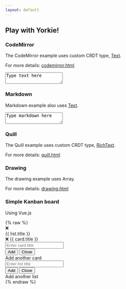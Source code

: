 ```yaml
---
layout: default
---
```

<section class="demo">
  <div class="wrapper">
    <h2>Play with Yorkie!</h2>
    <div id="peer-list"></div>
    <h3>CodeMirror</h3>
    <p>The CodeMirror example uses custom CRDT type, <a href="/docs/js-sdk#text">Text</a>.</p>
    <p>For more details: <a href="https://github.com/yorkie-team/yorkie-js-sdk/blob/main/examples/index.html">codemirror.html</a></p>
    <div class="text">
      <textarea id="text-editor">Type text here</textarea>
    </div>
    <h3>Markdown</h3>
    <p>Markdown example also uses <a href="/docs/js-sdk#text">Text</a>.</p>
    <div class="markdown">
      <textarea id="markdown-editor">Type markdown here</textarea>
    </div>
    <h3>Quill</h3>
    <p>The Quill example uses custom CRDT type, <a href="/docs/js-sdk#richtext">RichText</a>.</p>
    <p>For more details: <a href="https://github.com/yorkie-team/yorkie-js-sdk/blob/main/examples/quill.html">quill.html</a></p>
    <div>
      <div id="quill-editor"></div>
    </div>
    <h3>Drawing</h3>
    <p>The drawing example uses Array.</p>
    <p>For more details: <a href="https://github.com/yorkie-team/yorkie-js-sdk/blob/main/examples/drawing.html">drawing.html</a></p>
    <div class="drawing">
      <canvas id="drawing-panel" width="480px" height="300px"></canvas>
    </div>
    <h3>Simple Kanban board</h3>
    <p>Using Vue.js</p>
    <div class="kanban" id="kanban-board">
{% raw %}
      <div v-cloak class="list" v-for="(list, index) in lists">
        <span class="delete" v-on:click="deleteList(list)">❌</span>
        <div class="title">{{ list.title }}</div>
        <div class="card" v-for="card in list.cards">
          <span class="delete" v-on:click="deleteCard(list, card)">❌</span>
          {{ card.title }}
        </div>
        <div class="add-card" ref="addCardForm">
          <div v-if="isOpened(index + 1)" class="add-form">
            <input type="text" placeholder="Enter card title"
              v-model="title" v-on:keyup.enter="addCard(list)" v-on:keyup.esc="closeForm()">
            <div class="buttons">
              <input type="button" value="Add" v-on:click="addCard(list)">
              <input type="button" value="Close" class="pull-right" v-on:click="closeForm()">
            </div>
          </div>
          <div v-else class="add-card-opener" v-on:click="openForm(index + 1)">Add another card</div>
        </div>
      </div>
      <div class="add-list" ref="addListForm">
        <div v-if="isOpened(0)" class="add-form">
          <input type="text" placeholder="Enter list title"
            v-model="title" v-on:keyup.enter="addList()" v-on:keyup.esc="closeForm()">
          <div class="buttons">
            <input type="button" value="Add" v-on:click="addList()">
            <input type="button" value="Close" class="pull-right" v-on:click="closeForm()">
          </div>
        </div>
        <div v-else class="add-list-opener" v-on:click="openForm(0)">Add another list</div>
      </div>
{% endraw %}
    </div>
  </div>
</section>
<script src="/static/js/demo-util.js"></script>
<script src="/static/js/demo-peer-awareness.js"></script>

<script src="/static/js/demo-codemirror.js"></script>
<script src="/static/js/demo-markdown.js"></script>
<script src="/static/js/demo-quill.js"></script>
<script src="/static/js/demo-drawing.js"></script>
<script src="https://cdn.jsdelivr.net/npm/vue"></script>
<script src="/static/js/demo-kanban.js"></script>

<script>
  const placeholder = document.getElementById('text-editor');
  const markdownPlaceholder = document.getElementById('markdown-editor');
  const drawingPanel = document.getElementById('drawing-panel');
  const kanbanBoard = document.getElementById('kanban-board');
  const quillEditor = document.getElementById('quill-editor');
  const peerList = document.getElementById('peer-list');

  async function main() {
    try {
      {% if jekyll.environment == "production" %}
      // Production build uses https://api.yorkie.dev
      const client = yorkie.createClient('https://api.yorkie.dev');
      {% else %}
      // yorkie-js-sdk serves its envoy endpoint as localhost:8080
      const client = yorkie.createClient('http://localhost:8080');
      {% endif %}
      await client.activate();

      const doc = yorkie.createDocument('examples', `example-${getYYYYMMDD()}`);
      await client.attach(doc);

      await createPeerAwareness(client, doc, peerList);
      await createTextExample(client, doc, placeholder);
      await createMarkdownExample(client, doc, markdownPlaceholder);
      await createQuillExample(client, doc, quillEditor);
      await createDrawingExample(client, doc, drawingPanel);
      await createKanbanExample(client, doc, kanbanBoard);
    } catch (e) {
      console.error(e);
    }
  }

  main();
</script>
